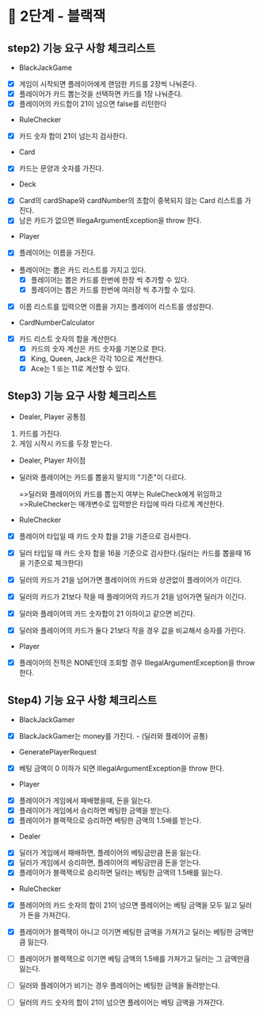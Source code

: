 # 🚀 2단계 - 블랙잭

## step2) 기능 요구 사항 체크리스트

* BlackJackGame

- [x] 게임이 시작되면 플레이어에게 랜덤한 카드를 2장씩 나눠준다.
- [x] 플레이어가 카드 뽑는것을 선택하면 카드를 1장 나눠준다.
- [x] 플레이어의 카드합이 21이 넘으면 false를 리턴한다

* RuleChecker

- [x] 카드 숫자 합이 21이 넘는지 검사한다.


* Card

- [x] 카드는 문양과 숫자를 가진다.

* Deck

- [x] Card의 cardShape와 cardNumber의 조합이 중복되지 않는 Card 리스트를 가진다.
- [x] 남은 카드가 없으면 IllegaArgumentException을 throw 한다.

* Player

- [x] 플레이어는 이름을 가진다.
- 플레이어는 뽑은 카드 리스트를 가지고 있다.
    - [x] 플레이어는 뽑은 카드를 한번에 한장 씩 추가할 수 있다.
    - [x] 플레이어는 뽑은 카드를 한번에 여러장 씩 추가할 수 있다.
-[x] 이름 리스트를 입력으면 이름을 가지는 플레이어 리스트를 생성한다.


* CardNumberCalculator

- [x] 카드 리스트 숫자의 합을 계산한다.
    - [x] 카드의 숫자 계산은 카드 숫자를 기본으로 한다.
    - [x] King, Queen, Jack은 각각 10으로 계산한다.
    - [x] Ace는 1 또는 11로 계산할 수 있다.

## Step3) 기능 요구 사항 체크리스트

* Dealer, Player 공통점

1. 카드를 가진다.
2. 게임 시작시 카드를 두장 받는다.

* Dealer, Player 차이점

* 딜러와 플레이어는 카드를 뽑을지 말지의 "기준"이 다르다.

  =>딜러와 플레이어의 카드를 뽑는지 여부는 RuleCheck에게 위임하고
  =>RuleChecker는 매개변수로 입력받은 타입에 따라 다르게 계산한다.


* RuleChecker

- [x] 플레이어 타입일 때 카드 숫자 합을 21을 기준으로 검사한다.
- [x] 딜러 타입일 때 카드 숫자 합을 16을 기준으로 검사한다.(딜러는 카드를 뽑을때 16을 기준으로 체크한다)
- [x] 딜러의 카드가 21을 넘어가면 플레이어의 카드와 상관없이 플레이어가 이긴다.
- [x] 딜러의 카드가 21보다 작을 때 플레이어의 카드가 21을 넘어가면 딜러가 이긴다.
- [x] 딜러와 플레이어의 카드 숫자합이 21 이하이고 같으면 비긴다.
- [x] 딜러와 플레이어의 카드가 둘다 21보다 작을 경우 값을 비교해서 승자를 가린다.


* Player

- [x] 플레이어의 전적은 NONE인데 조회할 경우 IllegalArgumentException을 throw 한다.

## Step4) 기능 요구 사항 체크리스트

* BlackJackGamer

- [x] BlackJackGamer는 money를 가진다. - (딜러와 플레이어 공통)


* GeneratePlayerRequest

- [x] 베팅 금액이 0 이하가 되면 IllegalArgumentException을 throw 한다.

* Player

- [x] 플레이어가 게임에서 패배했을때, 돈을 잃는다.
- [x] 플레이어가 게임에서 승리하면 베팅한 금액을 받는다.
- [x] 플레이어가 블랙잭으로 승리하면 베팅한 금액의 1.5배를 받는다.

* Dealer

- [x] 딜러가 게임에서 패배하면, 플레이어의 베팅금만큼 돈을 잃는다.
- [x] 딜러가 게임에서 승리하면, 플레이어의 베팅금만큼 돈을 얻는다.
- [x] 플레이어가 블랙잭으로 승리하면 딜러는 베팅한 금액의 1.5배를 잃는다.

* RuleChecker

- [x] 플레이어의 카드 숫자의 합이 21이 넘으면 플레이어는 베팅 금액을 모두 잃고 딜러가 돈을 가져간다.
- [x] 플레이어가 블랙잭이 아니고 이기면 베팅한 금액을 가져가고 딜러는 베팅한 금액만큼 잃는다.
- [ ] 플레이어가 블랙잭으로 이기면 베팅 금액의 1.5배를 가져가고 딜러는 그 금액만큼 잃는다.
- [ ] 딜러와 플레이어가 비기는 경우 플레이어는 베팅한 금액을 돌려받는다.
- [ ] 딜러의 카드 숫자의 합이 21이 넘으면 플레이어는 베팅 금액을 가져간다.

